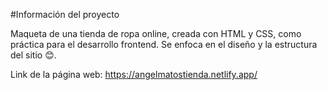 #Información del proyecto

Maqueta de una tienda de ropa online, creada con HTML y CSS, como práctica para el desarrollo frontend. Se enfoca en el diseño y la estructura del sitio 😊.

Link de la página web: https://angelmatostienda.netlify.app/
